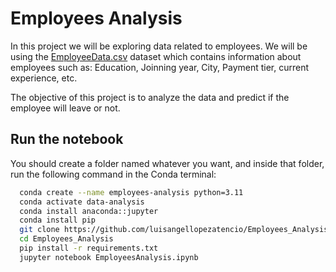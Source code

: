 # Employees Analysis

In this project we will be exploring data related to employees. We will be using the [EmployeeData.csv](https://drive.google.com/file/d/1sLvCEUOmbL341MApio5RC05nHpgGrq06/view?usp=sharing) dataset which contains information about employees such as: Education, Joinning year, City, Payment tier, current experience, etc.

The objective of this project is to analyze the data and predict if the employee will leave or not.

## Run the notebook

You should create a folder named whatever you want, and inside that folder, run the following command in the Conda terminal:

```bash
  conda create --name employees-analysis python=3.11
  conda activate data-analysis
  conda install anaconda::jupyter
  conda install pip
  git clone https://github.com/luisangellopezatencio/Employees_Analysis.git
  cd Employees_Analysis
  pip install -r requirements.txt
  jupyter notebook EmployeesAnalysis.ipynb
```